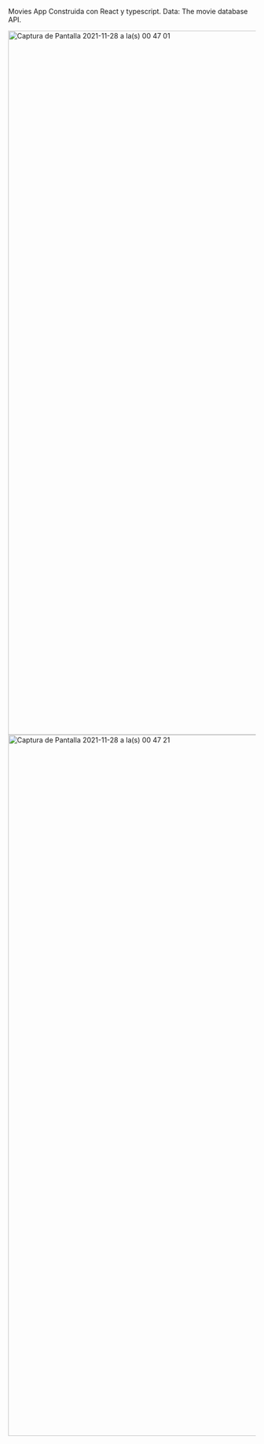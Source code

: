 Movies App
Construida con React y typescript.
Data: The movie database API.

<img width="1434" alt="Captura de Pantalla 2021-11-28 a la(s) 00 47 01" src="https://user-images.githubusercontent.com/70720945/143728867-ff6283e1-8d38-4761-b067-9a372048ff91.png">
<img width="1428" alt="Captura de Pantalla 2021-11-28 a la(s) 00 47 21" src="https://user-images.githubusercontent.com/70720945/143728868-f9b214ed-7eb3-4931-a7df-045ac6b1b764.png">

